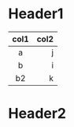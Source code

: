 <!-- TITLE: Trialsortable -->
<!-- SUBTITLE: A quick summary of Trialsortable -->


# Header1

|     col1       | col2|
|:--------------:|----:|
|a               |    j|
|b               |    i|
|b2              |    k|


# Header2